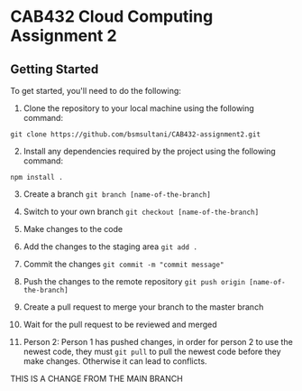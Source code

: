 # CAB432 Cloud Computing Assignment 2

## Getting Started

To get started, you'll need to do the following:

1. Clone the repository to your local machine using the following command:

`git clone https://github.com/bsmsultani/CAB432-assignment2.git`

2. Install any dependencies required by the project using the following command:

`npm install .`

3. Create a branch `git branch [name-of-the-branch]`

4. Switch to your own branch `git checkout [name-of-the-branch]`

5. Make changes to the code

6. Add the changes to the staging area `git add .`

7. Commit the changes `git commit -m "commit message"`

8. Push the changes to the remote repository `git push origin [name-of-the-branch]`

9. Create a pull request to merge your branch to the master branch

10. Wait for the pull request to be reviewed and merged

12. Person 2: Person 1 has pushed changes, in order for person 2 to use the newest code, they must `git pull` to pull the newest code before they make changes. Otherwise it can lead to conflicts.

THIS IS A CHANGE FROM THE MAIN BRANCH
